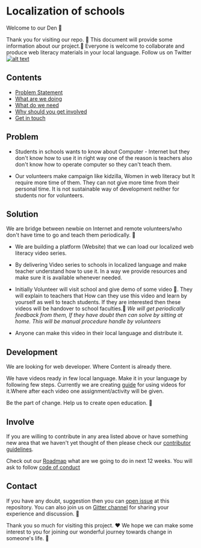 # Localization of schools

Welcome to our Den :dancers: 

Thank you for visiting our repo. :tada: This document will provide some information about our project.:information_desk_person: Everyone is welcome to collaborate and produce web literacy materials in your local language.
Follow us on Twitter [![alt text][1.1]][1]

## Contents

- [Problem Statement](#problem)
- [What are we doing](#solution)
- [What do we need](#development)
- [Why should you get involved](#involve)
- [Get in touch](#contact)


## Problem

 - Students in schools wants to know about Computer - Internet but they don't know how to use it in right way one of the reason is teachers also don't know how to operate computer so they can't teach them.
 
 - Our volunteers make campaign like kidzilla, Women in web literacy but It require more time of them. They can not give more time from their personal time. It is not sustainable way of development neither for students nor for volunteers.
 
## Solution 

We are bridge between newbie on Internet and remote volunteers/who don't have time to go and teach them periodically. :star2:

- We are building a platform (Website) that we can load our localized web literacy  video series.

- By delivering Video series to schools in localized language and make teacher understand how to use it. In a way we provide resources and make sure it is available whenever needed.

- Initially Volunteer will visit school and give demo of some video :running:. They will explain to teachers that How can they use this video and learn by yourself as well to teach students. If they are interested then these videos will be handover to school faculties.:school: *We will get periodically feedback from them, If they have doubt then can solve by sitting at home. This will be manual procedure handle by volunteers*

- Anyone can make this video in their local language and distribute it.


## Development

We are looking for web developer. Where Content is already there. 

We have videos ready in few local language. Make it in your language by following few steps. Currently we are creating [guide](guide_to_video/module-1) for using videos for it.Where after each video one assignment/activity will be given.

Be the part of change. Help us to create open education. :clap:

## Involve

If you are willing to contribute in any area listed above or have something new area that we haven't yet thought of then please check our [contributor guidelines](CONTRIBUTING.md).

Check out our [Roadmap](ROADMAP.md) what are we going to do in next 12 weeks. You will ask to follow [code of conduct](CODE_OF_CONDUCT.md)

## Contact

If you have any doubt, suggestion then you can [open issue](HTTPS://guides.github.com/features/issues/) at this repository. You can also join us on [Gitter channel](HTTPS://gitter.im/Open-Leadership-Localisation-of-School/Lobby) for sharing your experience and discussion. :wave:


Thank you so much for visiting this project. :hearts: We hope we can make some interest to you for joining our wonderful journey towards change in someone's life. :clap:

[1.1]: http://i.imgur.com/wWzX9uB.png (twitter icon with padding)
[1]: https://twitter.com/joinlocalweb